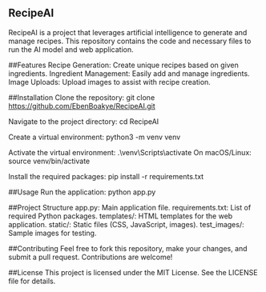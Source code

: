 ## RecipeAI
RecipeAI is a project that leverages artificial intelligence to generate and manage recipes. 
This repository contains the code and necessary files to run the AI model and web application.

##Features
Recipe Generation: Create unique recipes based on given ingredients.
Ingredient Management: Easily add and manage ingredients.
Image Uploads: Upload images to assist with recipe creation.

##Installation
Clone the repository: git clone https://github.com/EbenBoakye/RecipeAI.git

Navigate to the project directory: cd RecipeAI

Create a virtual environment: python3 -m venv venv

Activate the virtual environment: .\venv\Scripts\activate
On macOS/Linux: source venv/bin/activate

Install the required packages: pip install -r requirements.txt

##Usage
Run the application:
python app.py

##Project Structure
app.py: Main application file.
requirements.txt: List of required Python packages.
templates/: HTML templates for the web application.
static/: Static files (CSS, JavaScript, images).
test_images/: Sample images for testing.

##Contributing
Feel free to fork this repository, make your changes, and submit a pull request. Contributions are welcome!

##License
This project is licensed under the MIT License. See the LICENSE file for details.








